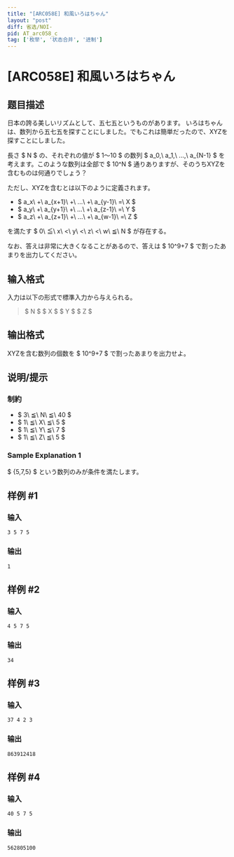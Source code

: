 ```yaml
---
title: "[ARC058E] 和風いろはちゃん"
layout: "post"
diff: 省选/NOI-
pid: AT_arc058_c
tag: ['枚举', '状态合并', '进制']
---
```


# [ARC058E] 和風いろはちゃん

## 题目描述

[problemUrl]: https://atcoder.jp/contests/arc058/tasks/arc058_c

日本の誇る美しいリズムとして、五七五というものがあります。 いろはちゃんは、数列から五七五を探すことにしました。でもこれは簡単だったので、XYZを探すことにしました。

長さ $ N $ の、それぞれの値が $ 1～10 $ の数列 $ a_0,\ a_1,\ ...,\ a_{N-1} $ を考えます。このような数列は全部で $ 10^N $ 通りありますが、そのうちXYZを含むものは何通りでしょう？

ただし、XYZを含むとは以下のように定義されます。

- $ a_x\ +\ a_{x+1}\ +\ ...\ +\ a_{y-1}\ =\ X $
- $ a_y\ +\ a_{y+1}\ +\ ...\ +\ a_{z-1}\ =\ Y $
- $ a_z\ +\ a_{z+1}\ +\ ...\ +\ a_{w-1}\ =\ Z $

を満たす $ 0\ ≦\ x\ <\ y\ <\ z\ <\ w\ ≦\ N $ が存在する。

なお、答えは非常に大きくなることがあるので、答えは $ 10^9+7 $ で割ったあまりを出力してください。

## 输入格式

入力は以下の形式で標準入力から与えられる。

> $ N $ $ X $ $ Y $ $ Z $

## 输出格式

XYZを含む数列の個数を $ 10^9+7 $ で割ったあまりを出力せよ。

## 说明/提示

### 制約

- $ 3\ ≦\ N\ ≦\ 40 $
- $ 1\ ≦\ X\ ≦\ 5 $
- $ 1\ ≦\ Y\ ≦\ 7 $
- $ 1\ ≦\ Z\ ≦\ 5 $

### Sample Explanation 1

$ \{5,7,5\} $ という数列のみが条件を満たします。

## 样例 #1

### 输入

```
3 5 7 5
```

### 输出

```
1
```

## 样例 #2

### 输入

```
4 5 7 5
```

### 输出

```
34
```

## 样例 #3

### 输入

```
37 4 2 3
```

### 输出

```
863912418
```

## 样例 #4

### 输入

```
40 5 7 5
```

### 输出

```
562805100
```

